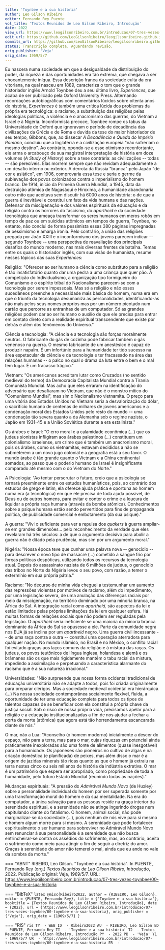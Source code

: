 ```yaml
---
title: 'Toynbee e a sua história'
author: Leo Gilson Ribeiro
editor: Fernando Rey Puente
vol_title: 'Textos Reunidos de Leo Gilson Ribeiro, Introdução'
date: 2022
view_url: https://www.leogilsonribeiro.com.br/introducao/07-tres-vezes-toynbee/00-toynbee-e-a-sua-historia
edit_url: https://github.com/LeoGilsonRibeiro/leogilsonribeiro.github.io/edit/main//docs/markdown/introducao/07-tres-vezes-toynbee/00-toynbee-e-a-sua-historia.md
commits_url: https://github.com/LeoGilsonRibeiro/leogilsonribeiro.github.io/commits/main/docs/markdown/introducao/07-tres-vezes-toynbee/00-toynbee-e-a-sua-historia.md
status: Transcrição completa. Aguardando revisão.
orig_publisher: 'Veja'
orig_date: 1969/5/7
---
```


Eu nascera numa sociedade em que a desigualdade da distribuição do poder, da riqueza e das oportunidades era tão extrema, que chegava a ser chocantemente iníqua. Essa descrição franca da sociedade culta da era vitoriana, na qual nasceu em 1889, caracteriza o tom que o grande historiador inglês Arnold Toynbee deu a seu último livro, *Experiences*, que acaba de ser publicado pela Oxford University Press. Alternando recordações autobiográficas com comentários lúcidos sobre oitenta anos de história, *Experiences* é também uma crítica lúcida dos problemas da própria era tecnológica: o racismo, a substituição das religiões pelas ideologias políticas, a violência e o anacronismo das guerras, do Vietnam a Israel e à Nigéria. Inconformista precoce, Toynbee rompe os tabus da Universidade de Oxford que ignoravam o período de decadência das civilizações da Grécia e de Roma e duvida da tese do maior historiador de seu tempo, Gibbons, que, ao dissecar *A Decadência e Queda do Império Romano*, concluiu que a Inglaterra e a civilização europeia "não sofreriam o mesmo destino". Ao contrário, opondo-se a esse otimismo reconfortante, ele arma o arcabouço de sua magistral interpretação de história em doze volumes (*A Study of History*) sobre a tese contrária: as civilizações -- todas -- são perecíveis. Elas morrem sempre que não revidam adequadamente a um desafio interno ou exterior. A derrota da Rússia "branca" pelo Japão "de cor e asiático", em 1906, comprovaria essa tese e seria o germe da sublevação dos povos colonizados contra o imperialismo do homem branco. De 1914, início da Primeira Guerra Mundial, a 1945, data da destruição atômica de Nagasáqui e Hiroxima, a humanidade abandonaria outro mito que aceitava sem discutir há 6000 anos de história: o de que a guerra é inevitável e constitui um fato da vida humana e das nações. Defensor da miscigenação e dos valores espirituais da educação e da religião contra os horrores do fascismo, do *apartheid* e da sociedade tecnológica que ameaça transformar os seres humanos em meros robôs em tempo de paz ou em suicidas atômicos em tempos de guerra, Toynbee, no entanto, não conclui de forma pessimista essas 380 páginas impregnadas de pessimismo e amarga ironia. Pelo contrário, a união das religiões pregada por João XXIII e o inconformismo dos jovens parecem indicar -- segundo Toynbee -- uma perspectiva de reavaliação dos principais desafios do mundo moderno, nas mais diversas frentes de batalha. Temas entre os quais o historiador inglês, com sua visão de humanista, resume nesses tópicos das suas *Experiences*:

Religião: "Oferecer ao ser humano a ciência como substituto para a religião é tão insatisfatório quanto dar uma pedra a uma criança que quer pão. A competição do Individualismo, a organização tipo formigueiro do Comunismo e o espírito tribal do Nacionalismo parecem-se com a tecnologia por serem impessoais. Mas só a religião e não esses sucedâneos preenche a necessidade mais básica do homem, numa era em que o triunfo da tecnologia desumaniza as personalidades, identificando-as não mais pelos seus nomes próprios mas por um número picotado num cartão que percorre as entranhas de um computador. Só as grandes religiões podem dar ao ser humano o auxílio de que ele precisa para entrar em contato direto com a realidade espiritual transcendente que existe por detrás e além dos fenômenos do Universo."

Ciência e tecnologia: "A ciência e a tecnologia são forças moralmente neutras. O fabricante do gás de cozinha pode fabricar também o gás venenoso na guerra. O mesmo fabricante de um anestésico é capaz de produzir napalm. É um infortúnio para a humanidade ter tido sucesso na área espetacular da ciência e da tecnologia e ter fracassado na área das relações humanas -- o palco no qual o drama da luta entre o bem e o mal tem lugar. É um fracasso trágico."

Vietnam: "Os americanos acreditam lutar como Cruzados (no sentido medieval do termo) da Democracia Capitalista Mundial contra a Tirania Comunista Mundial. Mas acho que eles erraram na identificação do adversário que desafiaram no Vietnam, que não é o monstro mítico do "Comunismo Mundial", mas sim o Nacionalismo vietnamita. O preço para uma vitória dos Estados Unidos no Vietnam seria a desvalorização do dólar, o sacrifício humano de centenas de milhares de jovens americanos e a condenação moral dos Estados Unidos pelo resto do mundo -- uma condenação tão severa quanto a da Alemanha sob o regime nazista, o Japão em 1931-45 e a União Soviética durante a era estalinista."

Os árabes e Israel: "O erro moral e a calamidade econômica (\...) que os judeus sionistas infligiram aos árabes palestinos (\...) constituem um colonialismo israelense, um crime que é também um anacronismo moral, pois os árabes, como os vietnamitas, estavam decididos a não se submeterem a um novo jugo colonial e a geografia está a seu favor. O mundo árabe é tão grande quanto o Vietnam e a China continental somados, ao passo que o poderio humano de Israel é insignificante comparado até mesmo com o do Vietnam do Norte."

A Psicologia: "Ao tentar perscrutar o futuro, creio que a psicologia se tornará preeminente entre os estudos humanísticos, pois, ao contrário dos estudos de grego e latim, ela oferece ajuda prática e oportuna ao homem numa era (a tecnológica) em que ele precisa de toda ajuda possível, de Deus ou de outros homens, para evitar e conter o crime e a loucura de liquidar a própria raça humana (através da bomba atômica). Conhecimentos sobre a psique humana estão sendo pervertidos para fins de propaganda política, de publicidade comercial e embotamento (da sua psique)."

A guerra: "Vivi o suficiente para ver a repulsa dos *quakers* à guerra ampliar-se em grandes dimensões\... pelo reconhecimento da verdade que eles revelaram há três séculos: a de que o argumento decisivo para abolir a guerra não é ditado pela prudência, mas sim por um argumento moral."

Nigéria: "Nossa época teve que cunhar uma palavra nova -- genocídio -- para descrever o novo tipo de massacre (\...) cometido a sangue frio por forças políticas despóticas, utilizando todos os recursos da tecnologia atual. Depois do assassinato nazista de 6 milhões de judeus, o genocídio das tribos no Norte da Nigéria levou o seu povo, com razão, a temer o extermínio em sua própria pátria."

Racismo: "No decurso de minha vida cheguei a testemunhar um aumento das repressões violentas por motivos de racismo, além do impedimento, por uma legislação severa, de uma anulação das diferenças raciais por meio da miscigenação, no território dominado por uma minoria branca, na África do Sul. A integração racial como *apartheid*, são aspectos da lei e estão limitados pelas próprias limitações da lei em qualquer esfera. Há muitas formas de relações sociais que não podem ser reguladas pela legislação. O *apartheid* seria ineficiente se uma maioria da minoria branca dominante da África do Sul se opusesse a ele. Parte da comunidade negra nos EUA já se inclina por um *apartheid* negro. Uma guerra civil incessante -- de uma raça contra a outra -- constitui uma operação aterradora para qualquer nação. No mundo islâmico, no Brasil e no México, o conflito racial foi evitado graças aos laços comuns da religião e à mistura das raças. Os judeus, os povos teutônicos de língua inglesa, holandesa e alemã e os brâmanes são os que mais rigidamente mantêm o tabu racial da mistura, impedindo a assimilação e perpetuando a característica alarmante do racismo que é a sua natureza irracional."

Universidades: "Não surpreende que nossa forma ocidental tradicional de educação universitária não se adapte a todos, pois foi criada originalmente para preparar clérigos. Mas a sociedade medieval ocidental era hierárquica. (\...) Na nossa sociedade contemporânea socialmente flexível, fluida, a oportunidade de ter uma educação completa para todos os tipos de talentos capazes de se beneficiar com ela constitui a própria chave da justiça social. Sob o risco de nossa própria vida, precisamos apelar para a religião e a educação institucionalizadas a fim de nos ajudar a fechar a porta da morte (atômica) que agora está tão horrendamente escancarada diante de nós."

O mar, não a Lua: "Aconselho (o homem moderno) inicialmente a descer do espaço, não para a terra, mas para o mar, cujas riquezas em potencial ainda praticamente inexploradas são uma fonte de alimentos (quase inesgotável) para a humanidade. Os japoneses são pioneiros no cultivo de algas e na criação doméstica (e planificada) de peixes, mas além disso o mar é a origem de jazidas minerais tão ricas quanto as que o homem já extraiu na terra nestes cinco ou seis mil anos de história da indústria extrativa. O mar é um patrimônio que espera ser apropriado, como propriedade de toda a humanidade, pelo futuro Estado Mundial (reunindo todas as nações)."

Mudanças espirituais: "A pressão do *Admirável Mundo Novo* (de Huxley) sobre a personalidade individual do homem por ser superada somente por uma transformação moral do homem e da sua mentalidade. Na era do computador, a única salvação para as pessoas reside na graça interior da serenidade espiritual, e a serenidade não se atinge ingerindo drogas nem capitulando diante do fatalismo. O homem, animal social, não pode marginalizar-se da sociedade (\...), pois nenhum de nós vive para si mesmo e homem algum morre para si mesmo. A serenidade que pode fortalecer espiritualmente o ser humano para sobreviver no Admirável Mundo Novo sem renunciar à sua personalidade é a serenidade que não busca entrincheirar-se contra os assédios do sofrimento, mas, ao contrário, aceita o sofrimento como meio para atingir o fim de seguir a diretriz do amor. Graças à serenidade do amor não temerei o mal, ainda que eu ande no vale da sombra da morte."


=== "ABNT"
    RIBEIRO, Leo Gilson. "Toynbee e a sua história". In PUENTE, Fernando Rey (org.) <em>Textos Reunidos de Leo Gilson Ribeiro, Introdução</em>, 2022. Publicação original: Veja, 1969/5/7. URL: <a href="stable_url">https://www.leogilsonribeiro.com.br/introducao/07-tres-vezes-toynbee/00-toynbee-e-a-sua-historia</a>

=== "BibTeX"
    ```latex
    @misc{Ribeiro2022,
    author = {RIBEIRO, Leo Gilson},
    editor = {PUENTE, Fernando Rey},
    title = {'Toynbee e a sua história'},
    booktitle = {Textos Reunidos de Leo Gilson Ribeiro, Introdução},
    date = {2022},
    url = {https://www.leogilsonribeiro.com.br/introducao/07-tres-vezes-toynbee/00-toynbee-e-a-sua-historia},
    orig_publisher = {'Veja'},
    orig_date = {1969/5/7}
    }
    ```

=== "RIS"
    ```ris
    TY  - WEB
    ID  - Ribeiro2022
    AU  - RIBEIRO, Leo Gilson
    ED  - PUENTE, Fernando Rey
    TI  - 'Toynbee e a sua história'
    T2  - Textos Reunidos de Leo Gilson Ribeiro, Introdução
    PY  - 2022
    PB  - 'Veja'
    Y1  - 1969/5/7
    UR  - https://www.leogilsonribeiro.com.br/introducao/07-tres-vezes-toynbee/00-toynbee-e-a-sua-historia
    ER  - 
    ```
